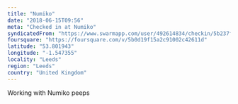 ```yaml
---
title: "Numiko"
date: "2018-06-15T09:56"
meta: "Checked in at Numiko"
syndicatedFrom: "https://www.swarmapp.com/user/492614834/checkin/5b237f3335f983002cff8e9e"
foursquare: "https://foursquare.com/v/5b0d19f15a2c91002c42611d"
latitude: "53.801943"
longitude: "-1.547355"
locality: "Leeds"
region: "Leeds"
country: "United Kingdom"
---
```

Working with Numiko peeps
